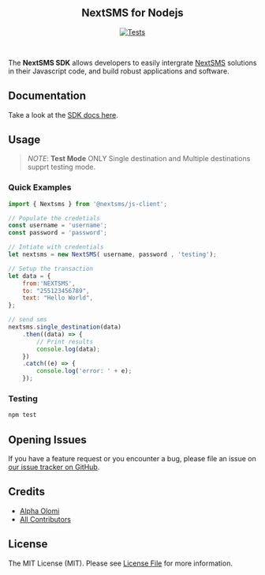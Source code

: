 <h2 align="center"> NextSMS for Nodejs</h2>

<p align="center">
<a href="https://github.com/nextsms/js-client/actions/workflows/node.js.yml"> <img src="https://github.com/nextsms/js-client/actions/workflows/node.js.yml/badge.svg" alt="Tests">  </a>
</p>
    
<br>

The **NextSMS SDK** allows developers to easily intergrate [NextSMS](https://nextsms.co.tz/) solutions in their Javascript code, and build robust applications and software.


## Documentation

Take a look at the [SDK docs here](hhttps://nextsms.github.io/js-client/).

## Usage

> *NOTE*: 
> **Test Mode** ONLY Single destination and Multiple destinations supprt testing mode.


### Quick Examples

```js
import { Nextsms } from '@nextsms/js-client';

// Populate the credetials
const username = 'username';
const password = 'password';

// Intiate with credentials
let nextsms = new NextSMS( username, password , 'testing');

// Setup the transaction
let data = {
    from:'NEXTSMS',
    to: "255123456789",
    text: "Hello World",    
};

// send sms
nextsms.single_destination(data)
    .then((data) => {
        // Print results
        console.log(data);
    })
    .catch((e) => {
        console.log('error: ' + e);
    });
```

### Testing

```bash
npm test
```

## Opening Issues

If you have a feature request or you encounter a bug, please file an issue on [our issue tracker on GitHub](https://github.com/nextsms/js-client/issues).


## Credits

-   [Alpha Olomi](https://github.com/alphaolomi)
-   [All Contributors](../../contributors)

## License

The MIT License (MIT). Please see [License File](LICENSE.md) for more information.
